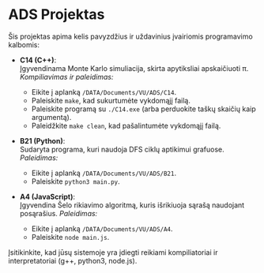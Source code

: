 # ADS Projektas

Šis projektas apima kelis pavyzdžius ir uždavinius įvairiomis programavimo kalbomis:

- **C14 (C++)**:  
  Įgyvendinama Monte Karlo simuliacija, skirta apytiksliai apskaičiuoti π.  
  _Kompiliavimas ir paleidimas:_  
  - Eikite į aplanką `/DATA/Documents/VU/ADS/C14`.
  - Paleiskite `make`, kad sukurtumėte vykdomąjį failą.
  - Paleiskite programą su `./C14.exe` (arba perduokite taškų skaičių kaip argumentą).
  - Paleidžkite `make clean`, kad pašalintumėte vykdomąjį failą.

- **B21 (Python)**:  
  Sudaryta programa, kuri naudoja DFS ciklų aptikimui grafuose.  
  _Paleidimas:_  
  - Eikite į aplanką `/DATA/Documents/VU/ADS/B21`.
  - Paleiskite `python3 main.py`.

- **A4 (JavaScript)**:  
  Įgyvendina Šelo rikiavimo algoritmą, kuris išrikiuoja sąrašą naudojant posąrašius.
  _Paleidimas:_  
  - Eikite į aplanką `/DATA/Documents/VU/ADS/A4`.
  - Paleiskite `node main.js`.

Įsitikinkite, kad jūsų sistemoje yra įdiegti reikiami kompiliatoriai ir interpretatoriai (g++, python3, node.js).
